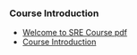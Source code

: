 ### Course Introduction
* [Welcome to SRE Course pdf](https://github.com/telecomprofi/what-is-sre-ukrainian/blob/master/DevOps%20Engineer%20SRE%20Learning%20Path/Welcome%20and%20Getting%20Started%20Guide.pdf)
* [Course Introduction](https://www.youtube.com/watch?v=uGvscrrrz9w&t=2s)

